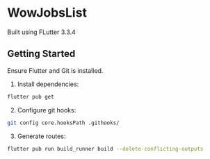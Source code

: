 




# WowJobsList

Built using FLutter 3.3.4

<!-- GETTING STARTED -->
## Getting Started

Ensure Flutter and Git is installed.

1. Install dependencies:

```sh
flutter pub get
```

2. Configure git hooks:

```sh
git config core.hooksPath .githooks/
```

3. Generate routes:

```sh
flutter pub run build_runner build --delete-conflicting-outputs
```
